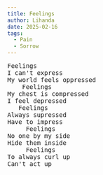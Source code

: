 ```yaml
---
title: Feelings
author: Lihanda
date: 2025-02-16
tags:
  - Pain
  - Sorrow
---
```

<pre>
Feelings 
I can't express 
My world feels oppressed 
    Feelings 
My chest is compressed 
I feel depressed 
   Feelings
Always supressed
Have to impress 
     Feelings
No one by my side
Hide them inside
     Feelings
To always curl up
Can't act up
</pre>
